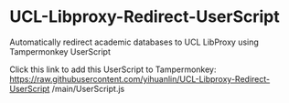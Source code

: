 # UCL-Libproxy-Redirect-UserScript
 Automatically redirect academic databases to UCL LibProxy using Tampermonkey UserScript

Click this link to add this UserScript to Tampermonkey: https://raw.githubusercontent.com/yihuanlin/UCL-Libproxy-Redirect-UserScript
/main/UserScript.js
